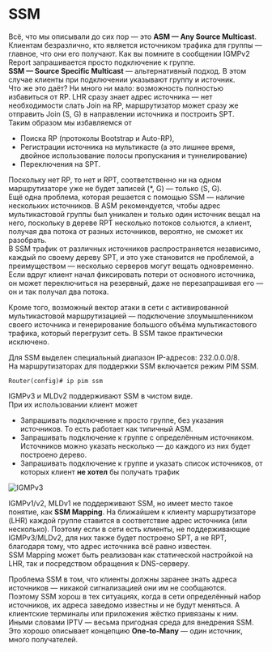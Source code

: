 # SSM

Всё, что мы описывали до сих пор — это **ASM — Any Source Multicast**. Клиентам безразлично, кто является источником трафика для группы — главное, что они его получают. Как вы помните в сообщении IGMPv2 Report запрашивается просто подключение к группе.  
**SSM — Source Specific Multicast** — альтернативный подход. В этом случае клиенты при подключении указывают группу и источник.  
Что же это даёт? Ни много ни мало: возможность полностью избавиться от RP. LHR сразу знает адрес источника — нет необходимости слать Join на RP, маршрутизатор может сразу же отправить Join \(S, G\) в направлении источника и построить SPT.  
Таким образом мы избавляемся от

* Поиска RP \(протоколы Bootstrap и Auto-RP\),
* Регистрации источника на мультикасте \(а это лишнее время, двойное использование полосы пропускания и туннелирование\)
* Переключения на SPT.

Поскольку нет RP, то нет и RPT, соответственно ни на одном маршрутизаторе уже не будет записей \(\*, G\) — только \(S, G\).  
Ещё одна проблема, которая решается с помощью SSM — наличие нескольких источников. В ASM рекомендуется, чтобы адрес мультикастовой группы был уникален и только один источник вещал на него, поскольку в дереве RPT несколько потоков сольются, а клиент, получая два потока от разных источников, вероятно, не сможет их разобрать.  
В SSM трафик от различных источников распространяется независимо, каждый по своему дереву SPT, и это уже становится не проблемой, а преимуществом — несколько серверов могут вещать одновременно. Если вдруг клиент начал фиксировать потери от основного источника, он может переключиться на резервный, даже не перезапрашивая его — он и так получал два потока.

Кроме того, возможный вектор атаки в сети с активированной мультикастовой маршрутизацией — подключение злоумышленником своего источника и генерирование большого объёма мультикастового трафика, который перегрузит сеть. В SSM такое практически исключено.

Для SSM выделен специальный диапазон IP-адресов: 232.0.0.0/8.  
На маршрутизаторах для поддержки SSM включается режим PIM SSM.

```text
Router(config)# ip pim ssm
```

IGMPv3 и MLDv2 поддерживают SSM в чистом виде.  
При их использовании клиент может

* Запрашивать подключение к просто группе, без указания источников. То есть работает как типичный ASM.
* Запрашивать подключение к группе с определённым источником. Источников можно указать несколько — до каждого из них будет построено дерево.
* Запрашивать подключение к группе и указать список источников, от которых клиент **не хотел** бы получать трафик

![IGMPv3](http://img-fotki.yandex.ru/get/9806/83739833.39/0_db5cd_7173c5bc_XXXL.png)

IGMPv1/v2, MLDv1 не поддерживают SSM, но имеет место такое понятие, как **SSM Mapping**. На ближайшем к клиенту маршрутизаторе \(LHR\) каждой группе ставится в соответствие адрес источника \(или несколько\). Поэтому если в сети есть клиенты, не поддерживающие IGMPv3/MLDv2, для них также будет построено SPT, а не RPT, благодаря тому, что адрес источника всё равно известен.  
SSM Mapping может быть реализован как статической настройкой на LHR, так и посредством обращения к DNS-серверу.

Проблема SSM в том, что клиенты должны заранее знать адреса источников — никакой сигнализацией они им не сообщаются.  
Поэтому SSM хорош в тех ситуациях, когда в сети определённый набор источников, их адреса заведомо известны и не будут меняться. А клиентские терминалы или приложения жёстко привязаны к ним.  
Иными словами IPTV — весьма пригодная среда для внедрения SSM. Это хорошо описывает концепцию **One-to-Many** — один источник, много получателей.
